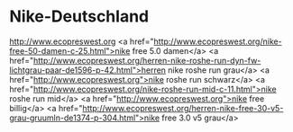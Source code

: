 Nike-Deutschland
================

http://www.ecopreswest.org &lt;a href="http://www.ecopreswest.org/nike-free-50-damen-c-25.html">nike free 5.0 damen&lt;/a> &lt;a href="http://www.ecopreswest.org/herren-nike-roshe-run-dyn-fw-lichtgrau-paar-de1596-p-42.html">herren nike roshe run grau&lt;/a> &lt;a href="http://www.ecopreswest.org">nike roshe run schwarz&lt;/a> &lt;a href="http://www.ecopreswest.org/nike-roshe-run-mid-c-11.html">nike roshe run mid&lt;/a> &lt;a href="http://www.ecopreswest.org">nike free billig&lt;/a> &lt;a href="http://www.ecopreswest.org/herren-nike-free-30-v5-grau-gruumln-de1374-p-304.html">nike free 3.0 v5 grau&lt;/a>
